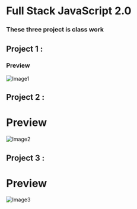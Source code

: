 # Full Stack JavaScript 2.0

### These three project is class work

## Project 1 :
### Preview
![Image1](https://user-images.githubusercontent.com/119880897/209841417-d407f9c9-8ea7-4c52-ac36-3e7ca9c33d96.jpg)


## Project 2 :
# Preview
![Image2](https://user-images.githubusercontent.com/119880897/209841445-f6051458-ad7c-406f-9dcd-7d6bc89b174a.jpg)


## Project 3 :
# Preview
![Image3](https://user-images.githubusercontent.com/119880897/209841499-af61bb1d-12b7-43f2-90b7-f56774ca0418.jpg)
